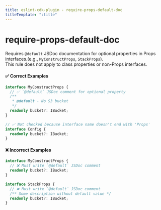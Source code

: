 ```yaml
---
title: eslint-cdk-plugin - require-props-default-doc
titleTemplate: ":title"
---
```


# require-props-default-doc

Requires `@default` JSDoc documentation for optional properties in Props interfaces.(e.g., `MyConstructProps`, `StackProps`).  
This rule does not apply to class properties or non-Props interfaces.

#### ✅ Correct Examples

```ts
interface MyConstructProps {
  // ✅ `@default` JSDoc comment for optional property
  /**
   * @default - No S3 bucket
   */
  readonly bucket?: IBucket;
}

// ✅ Not checked because interface name doesn't end with 'Props'
interface Config {
  readonly bucket?: IBucket;
}
```

#### ❌ Incorrect Examples

```ts
interface MyConstructProps {
  // ❌ Must write `@default` JSDoc comment
  readonly bucket?: IBucket;
}
```

```ts
interface StackProps {
  // ❌ Must write `@default` JSDoc comment
  /** Some description without default value */
  readonly bucket?: IBucket;
}
```
